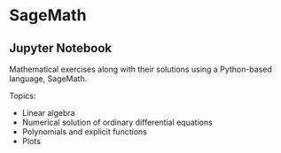# SageMath

## Jupyter Notebook 

Mathematical exercises along with their solutions using a Python-based language, SageMath.

Topics: 
* Linear algebra
* Numerical solution of ordinary differential equations
* Polynomials and explicit functions
* Plots
